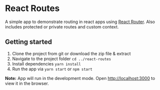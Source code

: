 # React Routes

A simple app to demonstrate routing in react apps using [React Router](https://reactrouter.com/web/guides/quick-start). Also includes protected or private routes and custom context.

## Getting started

1. Clone the project from git or download the zip file & extract
2. Navigate to the project folder `cd ../react-routes`
3. Install dependencies `yarn install`
4. Run the app via `yarn start` or `npm start`

**Note:** App will run in the development mode. Open [http://localhost:3000](http://localhost:3000) to view it in the browser.
